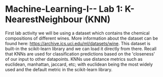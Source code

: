 # Machine-Learning-I-- Lab 1: K-NearestNeighbour (KNN)

First lab activity we will be using a dataset which contains the chemical compositions of different wines. More information about the dataset can be found here: https://archive.ics.uci.edu/ml/datasets/wine. This dataset is built-in the scikit-learn library and we can load it directly from there. Recall that KNNs are used for classification predictions based on the 'closeness' of our input to other datapoints. KNNs use distance metrics such as euclidean, manhattan, jaccard, etc; with euclidean being the most widely used and the default metric in the scikit-learn library.
